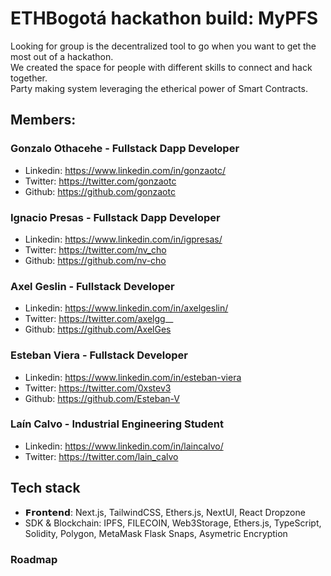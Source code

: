 # ETHBogotá hackathon build: MyPFS
Looking for group is the decentralized tool to go when you want to get the most out of a hackathon.<br/>
We created the space for people with different skills to connect and hack together.<br/>
Party making system leveraging the etherical power of Smart Contracts.<br/>

## Members:

### Gonzalo Othacehe - Fullstack Dapp Developer

- Linkedin: https://www.linkedin.com/in/gonzaotc/
- Twitter: https://twitter.com/gonzaotc
- Github: https://github.com/gonzaotc


### Ignacio Presas - Fullstack Dapp Developer

- Linkedin: https://www.linkedin.com/in/igpresas/
- Twitter: https://twitter.com/nv_cho
- Github: https://github.com/nv-cho

### Axel Geslin - Fullstack Developer

- Linkedin: https://www.linkedin.com/in/axelgeslin/
- Twitter: https://twitter.com/axelgg__
- Github: https://github.com/AxelGes

### Esteban Viera - Fullstack Developer

- Linkedin: https://www.linkedin.com/in/esteban-viera
- Twitter: https://twitter.com/0xstev3
- Github: https://github.com/Esteban-V

### Laín Calvo - Industrial Engineering Student

- Linkedin: https://www.linkedin.com/in/laincalvo/
- Twitter: https://twitter.com/lain_calvo


## Tech stack

- 𝗙𝗿𝗼𝗻𝘁𝗲𝗻𝗱: Next.js, TailwindCSS, Ethers.js, NextUI, React Dropzone
- SDK & Blockchain: IPFS, FILECOIN, Web3Storage, Ethers.js, TypeScript, Solidity, Polygon, MetaMask Flask Snaps, Asymetric Encryption
 
 ### Roadmap

